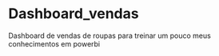 # Dashboard_vendas
Dashboard de vendas de roupas para treinar um pouco meus conhecimentos em powerbi
